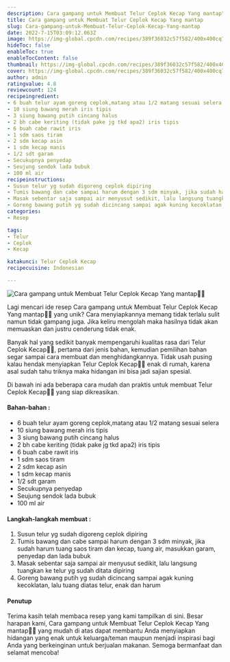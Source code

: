 ```yaml
---
description: Cara gampang untuk Membuat Telur Ceplok Kecap Yang mantap"
title: Cara gampang untuk Membuat Telur Ceplok Kecap Yang mantap
slug: Cara-gampang-untuk-Membuat-Telur-Ceplok-Kecap-Yang-mantap
date: 2022-7-15T03:09:12.063Z
image: https://img-global.cpcdn.com/recipes/389f36032c57f582/400x400cq70/photo.jpg
hideToc: false
enableToc: true
enableTocContent: false
thumbnail: https://img-global.cpcdn.com/recipes/389f36032c57f582/400x400cq70/photo.jpg
cover: https://img-global.cpcdn.com/recipes/389f36032c57f582/400x400cq70/photo.jpg
author: admin
ratingvalue: 4.8
reviewcount: 124
recipeingredient:
- 6 buah telur ayam goreng ceplok,matang atau 1/2 matang sesuai selera
- 10 siung bawang merah iris tipis
- 3 siung bawang putih cincang halus
- 2 bh cabe keriting (tidak pake jg tkd apa2) iris tipis
- 6 buah cabe rawit iris
- 1 sdm saos tiram
- 2 sdm kecap asin
- 1 sdm kecap manis
- 1/2 sdt garam
- Secukupnya penyedap
- Seujung sendok lada bubuk
- 100 ml air
recipeinstructions:
- Susun telur yg sudah digoreng ceplok dipiring
- Tumis bawang dan cabe sampai harum dengan 3 sdm minyak, jika sudah harum tuang saos tiram dan kecap, tuang air, masukkan garam, penyedap dan lada bubuk
- Masak sebentar saja sampai air menyusut sedikit, lalu langsung tuangkan ke telur yg sudah ditata dipiring
- Goreng bawang putih yg sudah dicincang sampai agak kuning kecoklatan, lalu tuang diatas telur, enak dan harum
categories:
- Resep

tags:
- Telur
- Ceplok
- Kecap

katakunci: Telur Ceplok Kecap
recipecuisine: Indonesian

---
```


![Cara gampang untuk Membuat Telur Ceplok Kecap Yang mantap👩‍🍳](https://img-global.cpcdn.com/recipes/389f36032c57f582/400x400cq70/photo.jpg)

Lagi mencari ide resep Cara gampang untuk Membuat Telur Ceplok Kecap Yang mantap👩‍🍳 yang unik? Cara menyiapkannya memang tidak terlalu sulit namun tidak gampang juga. Jika keliru mengolah maka hasilnya tidak akan memuaskan dan justru cenderung tidak enak.

Banyak hal yang sedikit banyak mempengaruhi kualitas rasa dari Telur Ceplok Kecap👩‍🍳, pertama dari jenis bahan, kemudian pemilihan bahan segar sampai cara membuat dan menghidangkannya. Tidak usah pusing kalau hendak menyiapkan Telur Ceplok Kecap👩‍🍳 enak di rumah, karena asal sudah tahu triknya maka hidangan ini bisa jadi sajian spesial.

Di bawah ini ada beberapa cara mudah dan praktis untuk membuat Telur Ceplok Kecap👩‍🍳 yang siap dikreasikan.

<!--inarticleads1-->

#### Bahan-bahan :

- 6 buah telur ayam goreng ceplok,matang atau 1/2 matang sesuai selera
- 10 siung bawang merah iris tipis
- 3 siung bawang putih cincang halus
- 2 bh cabe keriting (tidak pake jg tkd apa2) iris tipis
- 6 buah cabe rawit iris
- 1 sdm saos tiram
- 2 sdm kecap asin
- 1 sdm kecap manis
- 1/2 sdt garam
- Secukupnya penyedap
- Seujung sendok lada bubuk
- 100 ml air

<!--inarticleads2-->

#### Langkah-langkah membuat :

1. Susun telur yg sudah digoreng ceplok dipiring
1. Tumis bawang dan cabe sampai harum dengan 3 sdm minyak, jika sudah harum tuang saos tiram dan kecap, tuang air, masukkan garam, penyedap dan lada bubuk
1. Masak sebentar saja sampai air menyusut sedikit, lalu langsung tuangkan ke telur yg sudah ditata dipiring
1. Goreng bawang putih yg sudah dicincang sampai agak kuning kecoklatan, lalu tuang diatas telur, enak dan harum

#### Penutup

Terima kasih telah membaca resep yang kami tampilkan di sini. Besar harapan kami, Cara gampang untuk Membuat Telur Ceplok Kecap Yang mantap👩‍🍳 yang mudah di atas dapat membantu Anda menyiapkan hidangan yang enak untuk keluarga/teman maupun menjadi inspirasi bagi Anda yang berkeinginan untuk berjualan makanan. Semoga bermanfaat dan selamat mencoba!